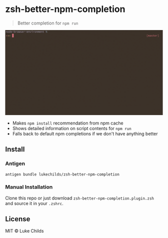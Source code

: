 # zsh-better-npm-completion

> Better completion for `npm run`

<img src="demo.gif" width="628">

* Makes `npm install` recommendation from npm cache
* Shows detailed information on script contents for `npm run`
* Falls back to default npm completions if we don't have anything better

## Install

### Antigen

```shell
antigen bundle lukechilds/zsh-better-npm-completion
```

### Manual Installation

Clone this repo or just download `zsh-better-npm-completion.plugin.zsh` and source it in your `.zshrc`.

## License

MIT © Luke Childs
